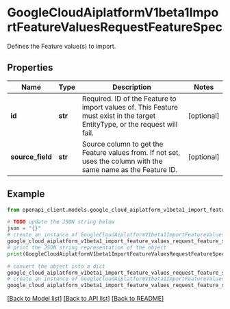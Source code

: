 # GoogleCloudAiplatformV1beta1ImportFeatureValuesRequestFeatureSpec

Defines the Feature value(s) to import.

## Properties

Name | Type | Description | Notes
------------ | ------------- | ------------- | -------------
**id** | **str** | Required. ID of the Feature to import values of. This Feature must exist in the target EntityType, or the request will fail. | [optional] 
**source_field** | **str** | Source column to get the Feature values from. If not set, uses the column with the same name as the Feature ID. | [optional] 

## Example

```python
from openapi_client.models.google_cloud_aiplatform_v1beta1_import_feature_values_request_feature_spec import GoogleCloudAiplatformV1beta1ImportFeatureValuesRequestFeatureSpec

# TODO update the JSON string below
json = "{}"
# create an instance of GoogleCloudAiplatformV1beta1ImportFeatureValuesRequestFeatureSpec from a JSON string
google_cloud_aiplatform_v1beta1_import_feature_values_request_feature_spec_instance = GoogleCloudAiplatformV1beta1ImportFeatureValuesRequestFeatureSpec.from_json(json)
# print the JSON string representation of the object
print(GoogleCloudAiplatformV1beta1ImportFeatureValuesRequestFeatureSpec.to_json())

# convert the object into a dict
google_cloud_aiplatform_v1beta1_import_feature_values_request_feature_spec_dict = google_cloud_aiplatform_v1beta1_import_feature_values_request_feature_spec_instance.to_dict()
# create an instance of GoogleCloudAiplatformV1beta1ImportFeatureValuesRequestFeatureSpec from a dict
google_cloud_aiplatform_v1beta1_import_feature_values_request_feature_spec_from_dict = GoogleCloudAiplatformV1beta1ImportFeatureValuesRequestFeatureSpec.from_dict(google_cloud_aiplatform_v1beta1_import_feature_values_request_feature_spec_dict)
```
[[Back to Model list]](../README.md#documentation-for-models) [[Back to API list]](../README.md#documentation-for-api-endpoints) [[Back to README]](../README.md)


